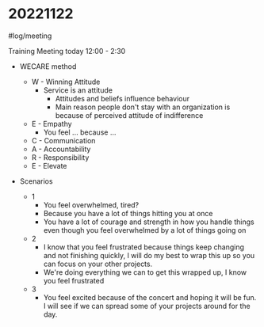 # 20221122
#log/meeting 

Training Meeting today 12:00 - 2:30

- WECARE method
	- W - Winning Attitude
		- Service is an attitude
			- Attitudes and beliefs influence behaviour
			- Main reason people don't stay with an organization is because of perceived attitude of indifference
	- E - Empathy
		- You feel ... because ...
	- C - Communication
	- A - Accountability
	- R - Responsibility
	- E - Elevate

- Scenarios
	- 1
		- You feel overwhelmed, tired?
		- Because you have a lot of things hitting you at once
		- You have a lot of courage and strength in how you handle things even though you feel overwhelmed by a lot of things going on
	- 2
		- I know that you feel frustrated because things keep changing and not finishing quickly, I will do my best to wrap this up so you can focus on your other projects.
		- We're doing everything we can to get this wrapped up, I know you feel frustrated 
	- 3
		- You feel excited because of the concert and hoping it will be fun. I will see if we can spread some of your projects around for the day.